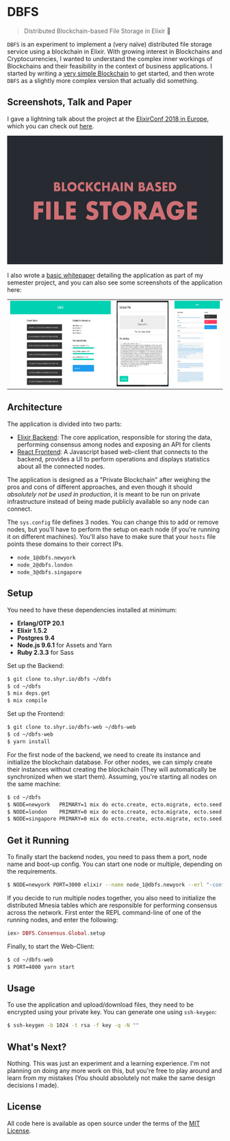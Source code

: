 DBFS
====

> Distributed Blockchain-based File Storage in Elixir 📡

`DBFS` is an experiment to implement a (very naïve) distributed file storage service using a blockchain
in Elixir. With growing interest in Blockchains and Cryptocurrencies, I wanted to understand the complex
inner workings of Blockchains and their feasibility in the context of business applications. I started
by writing a [very simple Blockchain][blog-blockchain] to get started, and then wrote `DBFS` as a
slightly more complex version that actually did something.




## Screenshots, Talk and Paper

I gave a lightning talk about the project at the [ElixirConf 2018 in Europe][elixirconf-eu], which you
can check out [here][talk-2018].

[<img src="./media/elixirconf-talk.png" height="300px" />][talk-2018]

I also wrote a [basic whitepaper][whitepaper] detailing the application as part of my semester project,
and you can also see some screenshots of the application here:

<table>
<tr>
  <td><img src="./media/screenshot-1.png" height="200px" /></td>
  <td><img src="./media/screenshot-2.png" height="200px" /></td>
  <td><img src="./media/screenshot-3.png" height="200px" /></td>
</tr>
</table>




## Architecture

The application is divided into two parts:

 - [Elixir Backend][dbfs]: The core application, responsible for storing the data, performing consensus
   among nodes and exposing an API for clients
 - [React Frontend][dbfs-web]: A Javascript based web-client that connects to the backend, provides a UI
   to perform operations and displays statistics about all the connected nodes.

The application is designed as a "Private Blockchain" after weighing the pros and cons of different
approaches, and even though it should _absolutely not be used in production_, it is meant to be run on
private infrastructure instead of being made publicly available so any node can connect.

The `sys.config` file defines 3 nodes. You can change this to add or remove nodes, but you'll have to
perform the setup on each node (if you're running it on different machines). You'll also have to make
sure that your `hosts` file points these domains to their correct IPs.

 - `node_1@dbfs.newyork`
 - `node_2@dbfs.london`
 - `node_3@dbfs.singapore`




## Setup

You need to have these dependencies installed at minimum:

 - **Erlang/OTP 20.1**
 - **Elixir 1.5.2**
 - **Postgres 9.4**
 - **Node.js 9.6.1** for Assets and Yarn
 - **Ruby 2.3.3** for Sass

Set up the Backend:

```bash
$ git clone to.shyr.io/dbfs ~/dbfs
$ cd ~/dbfs
$ mix deps.get
$ mix compile
```

Set up the Frontend:

```bash
$ git clone to.shyr.io/dbfs-web ~/dbfs-web
$ cd ~/dbfs-web
$ yarn install
```

For the first node of the backend, we need to create its instance and initialize the blockchain database.
For other nodes, we can simply create their instances without creating the blockchain (They will
automatically be synchronized when we start them). Assuming, you're starting all nodes on the same machine:

```bash
$ cd ~/dbfs
$ NODE=newyork   PRIMARY=1 mix do ecto.create, ecto.migrate, ecto.seed
$ NODE=london    PRIMARY=0 mix do ecto.create, ecto.migrate, ecto.seed
$ NODE=singapore PRIMARY=0 mix do ecto.create, ecto.migrate, ecto.seed
```




## Get it Running

To finally start the backend nodes, you need to pass them a port, node name and boot-up config. You can
start one node or multiple, depending on the requirements.

```bash
$ NODE=newyork PORT=3000 elixir --name node_1@dbfs.newyork --erl "-config sys.config" –S mix phoenix.server
```

If you decide to run multiple nodes together, you also need to initialize the distributed Mnesia tables
which are responsible for performing consensus across the network. First enter the REPL command-line of one
of the running nodes, and enter the following:

```elixir
iex> DBFS.Consensus.Global.setup
```

Finally, to start the Web-Client:

```bash
$ cd ~/dbfs-web
$ PORT=4000 yarn start
```




## Usage

To use the application and upload/download files, they need to be encrypted using your private key. You can
generate one using `ssh-keygen`:

```bash
$ ssh-keygen -b 1024 -t rsa -f key -q -N ""
```




## What's Next?

Nothing. This was just an experiment and a learning experience. I'm not planning on doing any more work on
this, but you're free to play around and learn from my mistakes (You should absolutely not make the same
design decisions I made).




## License

All code here is available as open source under the terms of the [MIT License][license].




  [dbfs]:             https://github.com/sheharyarn/dbfs
  [dbfs-web]:         https://github.com/sheharyarn/dbfs-web
  [blog-blockchain]:  https://sheharyar.me/blog/writing-blockchain-elixir/
  [talk-2018]:        https://speakerdeck.com/sheharyar/dbfs-elixirconf-eu-2018-lightning-talk
  [whitepaper]:       https://jmp.sh/83yHQva
  [elixirconf-eu]:    http://elixirconf.eu/


  [license]:          ./LICENSE
  [img-talk]:         ./media/elixirconf-talk.png
  [img-shot-1]:       ./media/screenshot-1.png
  [img-shot-2]:       ./media/screenshot-2.png
  [img-shot-3]:       ./media/screenshot-3.png
